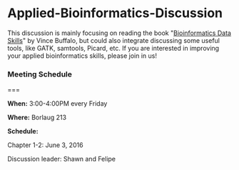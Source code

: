 # Applied-Bioinformatics-Discussion

This discussion is mainly focusing on reading the book "[Bioinformatics Data Skills](http://www.amazon.com/Bioinformatics-Data-Skills-Reproducible-Research/dp/1449367372)" by Vince Buffalo, but could also integrate discussing some useful tools, like GATK, samtools, Picard, etc. If you are interested in improving your applied bioinformatics skills, please join in us!

### Meeting Schedule

===

**When:** 3:00-4:00PM every Friday

**Where:** Borlaug 213

**Schedule:**

Chapter 1-2: June 3, 2016 

Discussion leader: Shawn and Felipe
